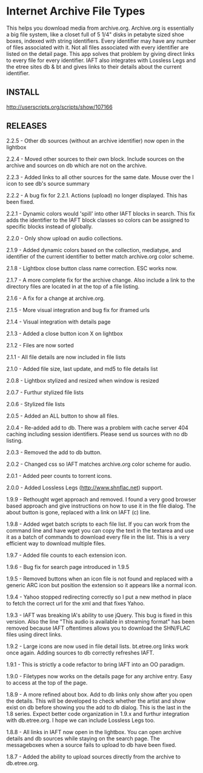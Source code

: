 Internet Archive File Types
===========================
This helps you download media from archive.org. Archive.org is essentially a big file system, like a closet full of 5 1/4" disks in petabyte sized shoe boxes, indexed with string identifiers. Every identifier may have any number of files associated with it. Not all files associated with every identifier are listed on the detail page. This app solves that problem by giving direct links to every file for every identifier. IAFT also integrates with Lossless Legs and the etree sites db & bt and gives links to their details about the current identifier. 

INSTALL
-------
http://userscripts.org/scripts/show/107166

RELEASES
--------
2.2.5 - Other db sources (without an archive identifier) now open in the lightbox

2.2.4 - Moved other sources to their own block.  Include sources on the archive and sources on db which are not on the archive. 

2.2.3 - Added links to all other sources for the same date.  Mouse over the I icon to see db's source summary

2.2.2 - A bug fix for 2.2.1.  Actions (upload) no longer displayed.  This has been fixed.

2.2.1 - Dynamic colors would 'spill' into other IAFT blocks in search.  This fix adds the identifier to the IAFT block classes so colors can be assigned to specific blocks instead of globally.

2.2.0 - Only show upload on audio collections.

2.1.9 - Added dynamic colors based on the collection, mediatype, and identifier of the current identifier to better match archive.org color scheme.

2.1.8 - Lightbox close button class name correction.  ESC works now.

2.1.7 - A more complete fix for the archive change. Also include a link to the directory files are located in at the top of a file listing.

2.1.6 - A fix for a change at archive.org.

2.1.5 - More visual integration and bug fix for iframed urls

2.1.4 - Visual integration with details page

2.1.3 - Added a close button icon X on lightbox

2.1.2 - Files are now sorted

2.1.1 - All file details are now included in file lists

2.1.0 - Added file size, last update, and md5 to file details list

2.0.8 - Lightbox stylized and resized when window is resized

2.0.7 - Furthur stylized file lists

2.0.6 - Stylized file lists

2.0.5 - Added an ALL button to show all files.

2.0.4 - Re-added add to db. There was a problem with cache server 404 caching including session identifiers. Please send us sources with no db listing.

2.0.3 - Removed the add to db button.

2.0.2 - Changed css so IAFT matches archive.org color scheme for audio.

2.0.1 - Added peer counts to torrent icons.

2.0.0 - Added Lossless Legs (http://www.shnflac.net) support.

1.9.9 - Rethought wget approach and removed. I found a very good browser based approach and give instructions on how to use it in the file dialog. The about button is gone, replaced with a link on IAFT (c) line.

1.9.8 - Added wget batch scripts to each file list. If you can work from the command line and have wget you can copy the text in the textarea and use it as a batch of commands to download every file in the list. This is a very efficient way to download multiple files.

1.9.7 - Added file counts to each extension icon.

1.9.6 - Bug fix for search page introduced in 1.9.5

1.9.5 - Removed buttons when an icon file is not found and replaced with a generic ARC icon but position the extension so it appears like a normal icon.

1.9.4 - Yahoo stopped redirecting correctly so I put a new method in place to fetch the correct url for the xml and that fixes Yahoo.

1.9.3 - IAFT was breaking IA's ability to use jQuery. This bug is fixed in this version. Also the line "This audio is available in streaming format" has been removed because IAFT oftentimes allows you to download the SHN/FLAC files using direct links.

1.9.2 - Large icons are now used in file detail lists. bt.etree.org links work once again. Adding sources to db correctly refreshes IAFT.

1.9.1 - This is strictly a code refactor to bring IAFT into an OO paradigm.

1.9.0 - Filetypes now works on the details page for any archive entry. Easy to access at the top of the page.

1.8.9 - A more refined about box. Add to db links only show after you open the details. This will be developed to check whether the artist and show exist on db before showing you the add to db dialog. This is the last in the 1.8 series. Expect better code organization in 1.9.x and furthur integration with db.etree.org. I hope we can include Lossless Legs too.

1.8.8 - All links in IAFT now open in the lightbox. You can open archive details and db sources while staying on the search page. The messageboxes when a source fails to upload to db have been fixed.

1.8.7 - Added the ability to upload sources directly from the archive to db.etree.org.
